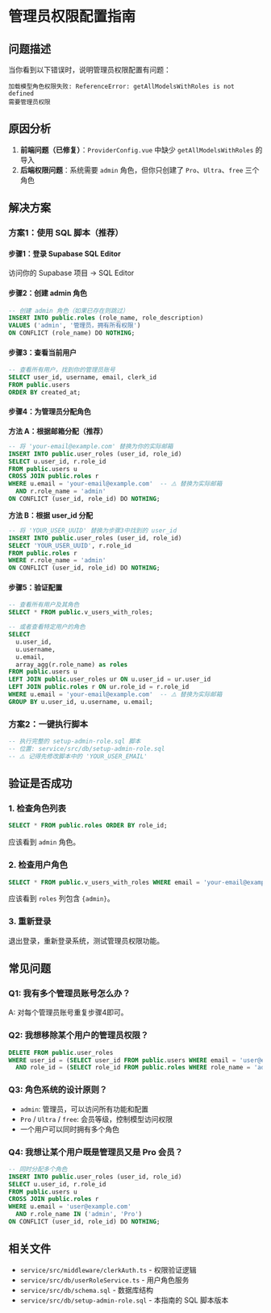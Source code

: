 # 管理员权限配置指南

## 问题描述
当你看到以下错误时，说明管理员权限配置有问题：
```
加载模型角色权限失败: ReferenceError: getAllModelsWithRoles is not defined
需要管理员权限
```

## 原因分析
1. **前端问题（已修复）**：`ProviderConfig.vue` 中缺少 `getAllModelsWithRoles` 的导入
2. **后端权限问题**：系统需要 `admin` 角色，但你只创建了 `Pro`、`Ultra`、`free` 三个角色

## 解决方案

### 方案1：使用 SQL 脚本（推荐）

#### 步骤1：登录 Supabase SQL Editor
访问你的 Supabase 项目 → SQL Editor

#### 步骤2：创建 admin 角色
```sql
-- 创建 admin 角色（如果已存在则跳过）
INSERT INTO public.roles (role_name, role_description)
VALUES ('admin', '管理员，拥有所有权限')
ON CONFLICT (role_name) DO NOTHING;
```

#### 步骤3：查看当前用户
```sql
-- 查看所有用户，找到你的管理员账号
SELECT user_id, username, email, clerk_id
FROM public.users
ORDER BY created_at;
```

#### 步骤4：为管理员分配角色
**方法 A：根据邮箱分配（推荐）**
```sql
-- 将 'your-email@example.com' 替换为你的实际邮箱
INSERT INTO public.user_roles (user_id, role_id)
SELECT u.user_id, r.role_id
FROM public.users u
CROSS JOIN public.roles r
WHERE u.email = 'your-email@example.com'  -- ⚠️ 替换为实际邮箱
  AND r.role_name = 'admin'
ON CONFLICT (user_id, role_id) DO NOTHING;
```

**方法 B：根据 user_id 分配**
```sql
-- 将 'YOUR_USER_UUID' 替换为步骤3中找到的 user_id
INSERT INTO public.user_roles (user_id, role_id)
SELECT 'YOUR_USER_UUID', r.role_id
FROM public.roles r
WHERE r.role_name = 'admin'
ON CONFLICT (user_id, role_id) DO NOTHING;
```

#### 步骤5：验证配置
```sql
-- 查看所有用户及其角色
SELECT * FROM public.v_users_with_roles;

-- 或者查看特定用户的角色
SELECT 
  u.user_id,
  u.username,
  u.email,
  array_agg(r.role_name) as roles
FROM public.users u
LEFT JOIN public.user_roles ur ON u.user_id = ur.user_id
LEFT JOIN public.roles r ON ur.role_id = r.role_id
WHERE u.email = 'your-email@example.com'  -- ⚠️ 替换为实际邮箱
GROUP BY u.user_id, u.username, u.email;
```

### 方案2：一键执行脚本
```sql
-- 执行完整的 setup-admin-role.sql 脚本
-- 位置: service/src/db/setup-admin-role.sql
-- ⚠️ 记得先修改脚本中的 'YOUR_USER_EMAIL'
```

## 验证是否成功

### 1. 检查角色列表
```sql
SELECT * FROM public.roles ORDER BY role_id;
```
应该看到 `admin` 角色。

### 2. 检查用户角色
```sql
SELECT * FROM public.v_users_with_roles WHERE email = 'your-email@example.com';
```
应该看到 `roles` 列包含 `{admin}`。

### 3. 重新登录
退出登录，重新登录系统，测试管理员权限功能。

## 常见问题

### Q1: 我有多个管理员账号怎么办？
A: 对每个管理员账号重复步骤4即可。

### Q2: 我想移除某个用户的管理员权限？
```sql
DELETE FROM public.user_roles
WHERE user_id = (SELECT user_id FROM public.users WHERE email = 'user@example.com')
  AND role_id = (SELECT role_id FROM public.roles WHERE role_name = 'admin');
```

### Q3: 角色系统的设计原则？
- `admin`: 管理员，可以访问所有功能和配置
- `Pro` / `Ultra` / `free`: 会员等级，控制模型访问权限
- 一个用户可以同时拥有多个角色

### Q4: 我想让某个用户既是管理员又是 Pro 会员？
```sql
-- 同时分配多个角色
INSERT INTO public.user_roles (user_id, role_id)
SELECT u.user_id, r.role_id
FROM public.users u
CROSS JOIN public.roles r
WHERE u.email = 'user@example.com'
  AND r.role_name IN ('admin', 'Pro')
ON CONFLICT (user_id, role_id) DO NOTHING;
```

## 相关文件
- `service/src/middleware/clerkAuth.ts` - 权限验证逻辑
- `service/src/db/userRoleService.ts` - 用户角色服务
- `service/src/db/schema.sql` - 数据库结构
- `service/src/db/setup-admin-role.sql` - 本指南的 SQL 脚本版本

